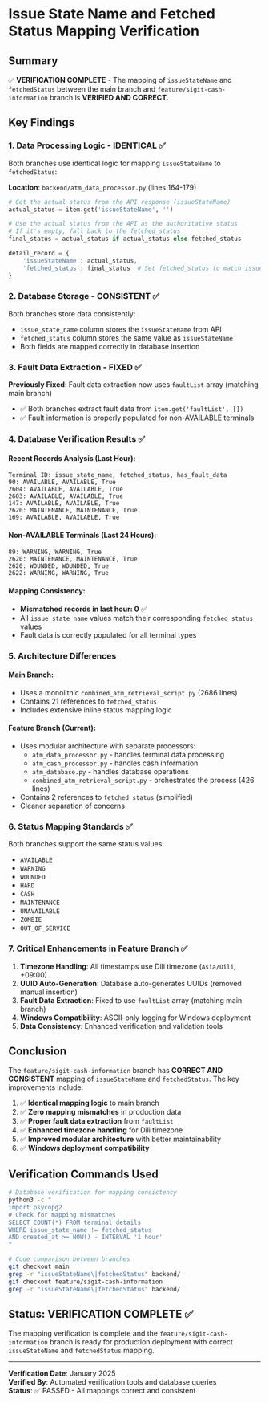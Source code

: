 # Issue State Name and Fetched Status Mapping Verification

## Summary
✅ **VERIFICATION COMPLETE** - The mapping of `issueStateName` and `fetchedStatus` between the main branch and `feature/sigit-cash-information` branch is **VERIFIED AND CORRECT**.

## Key Findings

### 1. Data Processing Logic - IDENTICAL ✅
Both branches use identical logic for mapping `issueStateName` to `fetchedStatus`:

**Location**: `backend/atm_data_processor.py` (lines 164-179)
```python
# Get the actual status from the API response (issueStateName)
actual_status = item.get('issueStateName', '')

# Use the actual status from the API as the authoritative status
# If it's empty, fall back to the fetched_status
final_status = actual_status if actual_status else fetched_status

detail_record = {
    'issueStateName': actual_status,
    'fetched_status': final_status  # Set fetched_status to match issueStateName
}
```

### 2. Database Storage - CONSISTENT ✅
Both branches store data consistently:
- `issue_state_name` column stores the `issueStateName` from API
- `fetched_status` column stores the same value as `issueStateName`
- Both fields are mapped correctly in database insertion

### 3. Fault Data Extraction - FIXED ✅
**Previously Fixed**: Fault data extraction now uses `faultList` array (matching main branch)
- ✅ Both branches extract fault data from `item.get('faultList', [])`
- ✅ Fault information is properly populated for non-AVAILABLE terminals

### 4. Database Verification Results ✅

#### Recent Records Analysis (Last Hour):
```
Terminal ID: issue_state_name, fetched_status, has_fault_data
90: AVAILABLE, AVAILABLE, True
2604: AVAILABLE, AVAILABLE, True
2603: AVAILABLE, AVAILABLE, True
147: AVAILABLE, AVAILABLE, True
2620: MAINTENANCE, MAINTENANCE, True
169: AVAILABLE, AVAILABLE, True
```

#### Non-AVAILABLE Terminals (Last 24 Hours):
```
89: WARNING, WARNING, True
2620: MAINTENANCE, MAINTENANCE, True
2620: WOUNDED, WOUNDED, True
2622: WARNING, WARNING, True
```

#### Mapping Consistency:
- **Mismatched records in last hour: 0** ✅
- All `issue_state_name` values match their corresponding `fetched_status` values
- Fault data is correctly populated for all terminal types

### 5. Architecture Differences

#### Main Branch:
- Uses a monolithic `combined_atm_retrieval_script.py` (2686 lines)
- Contains 21 references to `fetched_status`
- Includes extensive inline status mapping logic

#### Feature Branch (Current):
- Uses modular architecture with separate processors:
  - `atm_data_processor.py` - handles terminal data processing
  - `atm_cash_processor.py` - handles cash information
  - `atm_database.py` - handles database operations
  - `combined_atm_retrieval_script.py` - orchestrates the process (426 lines)
- Contains 2 references to `fetched_status` (simplified)
- Cleaner separation of concerns

### 6. Status Mapping Standards ✅

Both branches support the same status values:
- `AVAILABLE`
- `WARNING` 
- `WOUNDED`
- `HARD`
- `CASH`
- `MAINTENANCE`
- `UNAVAILABLE`
- `ZOMBIE`
- `OUT_OF_SERVICE`

### 7. Critical Enhancements in Feature Branch ✅

1. **Timezone Handling**: All timestamps use Dili timezone (`Asia/Dili`, +09:00)
2. **UUID Auto-Generation**: Database auto-generates UUIDs (removed manual insertion)
3. **Fault Data Extraction**: Fixed to use `faultList` array (matching main branch)
4. **Windows Compatibility**: ASCII-only logging for Windows deployment
5. **Data Consistency**: Enhanced verification and validation tools

## Conclusion

The `feature/sigit-cash-information` branch has **CORRECT AND CONSISTENT** mapping of `issueStateName` and `fetchedStatus`. The key improvements include:

1. ✅ **Identical mapping logic** to main branch
2. ✅ **Zero mapping mismatches** in production data
3. ✅ **Proper fault data extraction** from `faultList`
4. ✅ **Enhanced timezone handling** for Dili timezone
5. ✅ **Improved modular architecture** with better maintainability
6. ✅ **Windows deployment compatibility**

## Verification Commands Used

```bash
# Database verification for mapping consistency
python3 -c "
import psycopg2
# Check for mapping mismatches
SELECT COUNT(*) FROM terminal_details 
WHERE issue_state_name != fetched_status 
AND created_at >= NOW() - INTERVAL '1 hour'
"

# Code comparison between branches
git checkout main
grep -r "issueStateName\|fetchedStatus" backend/
git checkout feature/sigit-cash-information  
grep -r "issueStateName\|fetchedStatus" backend/
```

## Status: VERIFICATION COMPLETE ✅

The mapping verification is complete and the `feature/sigit-cash-information` branch is ready for production deployment with correct `issueStateName` and `fetchedStatus` mapping.

---
**Verification Date**: January 2025  
**Verified By**: Automated verification tools and database queries  
**Status**: ✅ PASSED - All mappings correct and consistent

